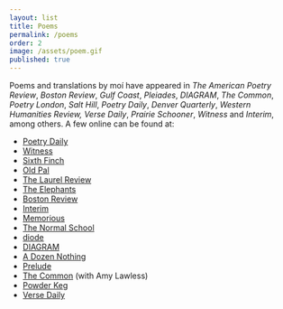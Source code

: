 ```yaml
---
layout: list
title: Poems
permalink: /poems
order: 2
image: /assets/poem.gif
published: true
---
```

Poems and translations by moí have appeared in *The American Poetry Review*, *Boston Review*,
*Gulf Coast*, *Pleiades*, *DIAGRAM*, *The Common*, *Poetry London*, *Salt Hill*, *Poetry Daily*, *Denver Quarterly*, *Western Humanities Review, Verse Daily*, *Prairie Schooner*, *Witness* and *Interim*, among others. A few online can be found at:
- [Poetry Daily](https://poems.com/poem/poem-for-hilda-doolittle-hilda-morley/)   
- [Witness](https://witness.blackmountaininstitute.org/issues/vol-xxx-2-summer-2017/raonelstam/)
- [Sixth Finch](http://sixthfinch.com/alessandrelli1.html)
- [Old Pal](https://www.oldpalmag.com/issue-4/2020/7/4/jeff-alessandrelli-four-poems)
- [The Laurel Review](https://laurelreview.org/issues/501)
- [The Elephants](https://theelephants.net/records/jeff-alessandrelli)
- [Boston Review](http://bostonreview.net/author/jeff-alessandrelli)
- [Interim](https://interim.squarespace.com/paz-alessandrelli)
- [Memorious](http://www.memorious.org/?id=505)
- [The Normal School](https://www.thenormalschool.com/blog/2014/12/27/three-poems-by-jeff-alessandrelli)
- [diode](http://diodepoetry.com/v4n3/content/alessandrelli_j.html)
- [DIAGRAM](http://thediagram.com/11_1/alessandrelli.html)
- [A Dozen Nothing](https://adozennothing.com/2019/01/01/jeff-alessandrelli-january-2019/)
- [Prelude](https://preludemag.com/posts/poem-for-consciousness-rumpled-wings-and-layers/)
- [The Common](https://www.thecommononline.org/tag/jeff-alessandrelli/) (with Amy Lawless) 
- [Powder Keg](http://www.powderkegmagazine.com/jeff-alessandrelli)
- [Verse Daily](http://www.versedaily.org/2011/eriksatiewatusies.shtml)
